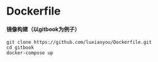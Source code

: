 # Dockerfile

#### 镜像构建（以gitbook为例子）
```
git clone https://github.com/luxiaoyou/Dockerfile.git
cd gitbook
docker-compose up
```
